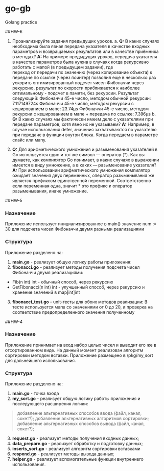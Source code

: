 # go-gb
Golang practice


##HW-6
1. Проанализируйте задания предыдущих уроков.
   a. **Q:** В каких случаях необходима была явная передача указателя в качестве входных параметров и возвращаемых результатов или в качестве приёмника в методах?
   **A:** На примере предыдущих уроков, передача указателя в качестве параметров была нужна в случаях когда рекурсивно работать с мапой (в предыдущем задании), где  
   переход от передачи по значению (через копирование объекта) к передаче по ссылке (через поинтер) позволил еще в несколько раз ускорить оптимизированный подсчет чисел Фибоначчи через рекурсию, результат по скорости приближается к наиболее оптимальному - подсчет в памяти, без рекурсии.
   Результат следующий:
   Фибоначчи 45-е число, методом обычной рекурсии: 7.117149724s
   Фибоначчи 45-е число, методом рекурсии с кешированием в мапе: 23.74µs
   Фибоначчи 45-е число, методом рекурсии с кешированием в мапе + передача по ссылке: 7.396µs
   b. **Q:** В каких случаях мы фактически имеем дело с указателями при передаче параметров, хотя явно их не указываем?
   **A:** Например, в случае использования defer, значения захватываются по указателю при передаче в функции внутри блока. Когда передаем в параметре слайс или мапу.

2. **Q:** Для арифметического умножения и разыменования указателей в Go используется один и тот же символ — оператор (*). Как вы думаете, как компилятор Go понимает, в каких случаях в выражении имеется в виду умножение, а в каких — разыменование указателя?
   **A:** При использовании арифметического умножения компилятор ожидает значения двух переменных, оператор разыменывания же является префиксом единственной переменной. Соответственно если переменная одна, значит * это префикс и оператор разыменывания, иначе умножение.


##HW-5
### Назначение
Приложение использует инициализированное в main() значение num := 30 для подсчета чисел Фибоначчи двумя разными реализациями

### Структура
Приложение разделено на:
1. **main.go** - реализует общую логику работы приложения:
2. **fibonacci.go** - реализует методы получения подсчета чисел Фибоначчи двумя реализациями:
- Fib(n int) int - обычный способ, через рекурсию
- GetFibonacci(n int) int - улучшенный способ, через рекурсию и хранение значений в map[int]int
3. **fibonacci_test.go** - unit-тесты для обоих методов реализации:
В тесте используется мапа со значениями от 0 до 20, и проверка на соответствие предопределенного значения полученному 

##HW-4
### Назначение
Приложение принимает на вход набор целых чисел и выводит его же в отсортированном виде. На данный момент реализован алгоритм сортировки методом вставки.
Приложение размещено в /pkg/my_sort для дальнейшего использования.

### Структура
Приложение разделено на:
1. **main.go** - точка входа 
2. **my_sort.go** - реализует общую логику работы приложения и последующего расширения логики: 
> добавление альтернативных способов ввода (файл, канал, сокет?);
> добавление альтернативных алгоритмов сортировки;
> добавление альтернативных способов вывода (файл, канал, сокет?);

3. **request.go** - реализует методы получения входных данных;
4. **data_prepare.go** - реализует обработку и подготовку данных;
5. **inserts_sort.go** - реализует алгоритм сортировки вставками
6. **respond.go** - реализует методы вывода данных;
7. **helper.go** - реализует вспомогательные функции внутреннего использования.
